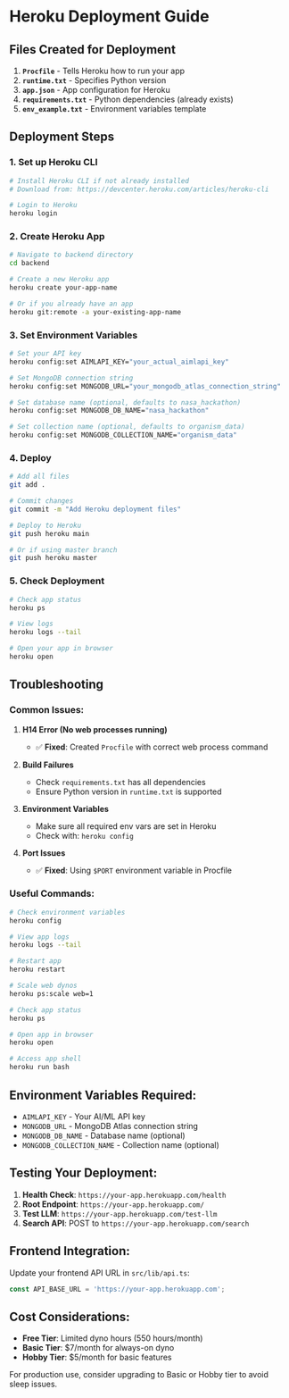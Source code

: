 # Heroku Deployment Guide

## Files Created for Deployment

1. **`Procfile`** - Tells Heroku how to run your app
2. **`runtime.txt`** - Specifies Python version
3. **`app.json`** - App configuration for Heroku
4. **`requirements.txt`** - Python dependencies (already exists)
5. **`env_example.txt`** - Environment variables template

## Deployment Steps

### 1. Set up Heroku CLI
```bash
# Install Heroku CLI if not already installed
# Download from: https://devcenter.heroku.com/articles/heroku-cli

# Login to Heroku
heroku login
```

### 2. Create Heroku App
```bash
# Navigate to backend directory
cd backend

# Create a new Heroku app
heroku create your-app-name

# Or if you already have an app
heroku git:remote -a your-existing-app-name
```

### 3. Set Environment Variables
```bash
# Set your API key
heroku config:set AIMLAPI_KEY="your_actual_aimlapi_key"

# Set MongoDB connection string
heroku config:set MONGODB_URL="your_mongodb_atlas_connection_string"

# Set database name (optional, defaults to nasa_hackathon)
heroku config:set MONGODB_DB_NAME="nasa_hackathon"

# Set collection name (optional, defaults to organism_data)
heroku config:set MONGODB_COLLECTION_NAME="organism_data"
```

### 4. Deploy
```bash
# Add all files
git add .

# Commit changes
git commit -m "Add Heroku deployment files"

# Deploy to Heroku
git push heroku main

# Or if using master branch
git push heroku master
```

### 5. Check Deployment
```bash
# Check app status
heroku ps

# View logs
heroku logs --tail

# Open your app in browser
heroku open
```

## Troubleshooting

### Common Issues:

1. **H14 Error (No web processes running)**
   - ✅ **Fixed**: Created `Procfile` with correct web process command

2. **Build Failures**
   - Check `requirements.txt` has all dependencies
   - Ensure Python version in `runtime.txt` is supported

3. **Environment Variables**
   - Make sure all required env vars are set in Heroku
   - Check with: `heroku config`

4. **Port Issues**
   - ✅ **Fixed**: Using `$PORT` environment variable in Procfile

### Useful Commands:

```bash
# Check environment variables
heroku config

# View app logs
heroku logs --tail

# Restart app
heroku restart

# Scale web dynos
heroku ps:scale web=1

# Check app status
heroku ps

# Open app in browser
heroku open

# Access app shell
heroku run bash
```

## Environment Variables Required:

- `AIMLAPI_KEY` - Your AI/ML API key
- `MONGODB_URL` - MongoDB Atlas connection string
- `MONGODB_DB_NAME` - Database name (optional)
- `MONGODB_COLLECTION_NAME` - Collection name (optional)

## Testing Your Deployment:

1. **Health Check**: `https://your-app.herokuapp.com/health`
2. **Root Endpoint**: `https://your-app.herokuapp.com/`
3. **Test LLM**: `https://your-app.herokuapp.com/test-llm`
4. **Search API**: POST to `https://your-app.herokuapp.com/search`

## Frontend Integration:

Update your frontend API URL in `src/lib/api.ts`:
```typescript
const API_BASE_URL = 'https://your-app.herokuapp.com';
```

## Cost Considerations:

- **Free Tier**: Limited dyno hours (550 hours/month)
- **Basic Tier**: $7/month for always-on dyno
- **Hobby Tier**: $5/month for basic features

For production use, consider upgrading to Basic or Hobby tier to avoid sleep issues.
